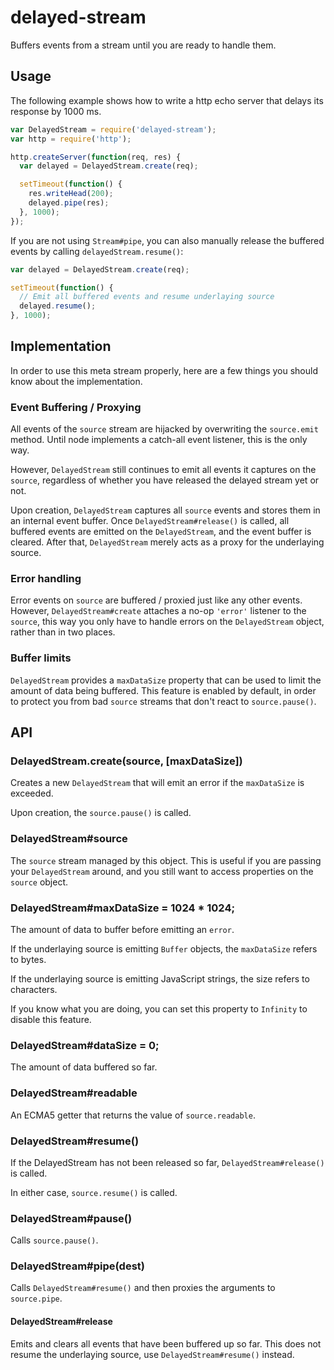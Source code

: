 # delayed-stream

Buffers events from a stream until you are ready to handle them.

## Usage

The following example shows how to write a http echo server that delays its
response by 1000 ms.

``` javascript
var DelayedStream = require('delayed-stream');
var http = require('http');

http.createServer(function(req, res) {
  var delayed = DelayedStream.create(req);

  setTimeout(function() {
    res.writeHead(200);
    delayed.pipe(res);
  }, 1000);
});
```

If you are not using `Stream#pipe`, you can also manually release the buffered
events by calling `delayedStream.resume()`:

``` javascript
var delayed = DelayedStream.create(req);

setTimeout(function() {
  // Emit all buffered events and resume underlaying source
  delayed.resume();
}, 1000);
```

## Implementation

In order to use this meta stream properly, here are a few things you should
know about the implementation.

### Event Buffering / Proxying

All events of the `source` stream are hijacked by overwriting the `source.emit`
method. Until node implements a catch-all event listener, this is the only way.

However, `DelayedStream` still continues to emit all events it captures on the
`source`, regardless of whether you have released the delayed stream yet or
not.

Upon creation, `DelayedStream` captures all `source` events and stores them in
an internal event buffer. Once `DelayedStream#release()` is called, all
buffered events are emitted on the `DelayedStream`, and the event buffer is
cleared. After that, `DelayedStream` merely acts as a proxy for the underlaying
source.

### Error handling

Error events on `source` are buffered / proxied just like any other events.
However, `DelayedStream#create` attaches a no-op `'error'` listener to the
`source`, this way you only have to handle errors on the `DelayedStream`
object, rather than in two places.

### Buffer limits

`DelayedStream` provides a `maxDataSize` property that can be used to limit
the amount of data being buffered. This feature is enabled by default, in
order to protect you from bad `source` streams that don't react to
`source.pause()`.

## API

### DelayedStream.create(source, [maxDataSize])

Creates a new `DelayedStream` that will emit an error if the `maxDataSize` is
exceeded.

Upon creation, the `source.pause()` is called.

### DelayedStream#source

The `source` stream managed by this object. This is useful if you are
passing your `DelayedStream` around, and you still want to access properties
on the `source` object.

### DelayedStream#maxDataSize = 1024 * 1024;

The amount of data to buffer before emitting an `error`.

If the underlaying source is emitting `Buffer` objects, the `maxDataSize`
refers to bytes.

If the underlaying source is emitting JavaScript strings, the size refers to
characters.

If you know what you are doing, you can set this property to `Infinity` to
disable this feature.

### DelayedStream#dataSize = 0;

The amount of data buffered so far.

### DelayedStream#readable

An ECMA5 getter that returns the value of `source.readable`.

### DelayedStream#resume()

If the DelayedStream has not been released so far, `DelayedStream#release()`
is called.

In either case, `source.resume()` is called.

### DelayedStream#pause()

Calls `source.pause()`.

### DelayedStream#pipe(dest)

Calls `DelayedStream#resume()` and then proxies the arguments to `source.pipe`.

#### DelayedStream#release

Emits and clears all events that have been buffered up so far. This does not
resume the underlaying source, use `DelayedStream#resume()` instead.
